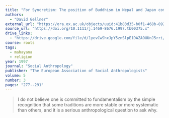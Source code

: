 ```yaml
---
title: "For Syncretism: The position of Buddhism in Nepal and Japan compared"
authors:
  - "David Gellner"
external_url: "https://ora.ox.ac.uk/objects/uuid:41b83d35-b0f1-468b-8923-ec863129ce35/download_file?safe_filename=For%2Bsyncretism.%2BThe%2Bposition%2Bof%2BBudhism%2Bin%2BNepal%2Band%2BJapan%2Bcompared&file_format=application%2Fpdf&type_of_work=Journal+article"
source_url: "https://doi.org/10.1111/j.1469-8676.1997.tb00375.x"
drive_links:
  - "https://drive.google.com/file/d/1yevCwShxJpY5znSlpE1DAZAOUUnJ5rri/view?usp=drivesdk"
course: roots
tags:
  - mahayana
  - religion
year: 1997
journal: "Social Anthropology"
publisher: "The European Association of Social Anthropologists"
volume: 5
number: 3
pages: "277--291"
---
```


> I do not believe one is committed to fundamentalism by the simple
recognition that some traditions are more stable or more systematic than others, and it
is a serious anthropological question to ask why.
